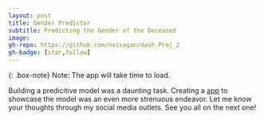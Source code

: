 ```yaml
---
layout: post
title: Gender Predictor 
subtitle: Predicting the Gender of the Deceased
image:
gh-repo: https://github.com/nvisagan/dash_Proj_2
gh-badge: [star,follow]
--- 
```

{: .box-note} 
Note: The app will take time to load.

Building a predicitive model was a daunting task. Creating a [app](https://gender-predictor-ny.herokuapp.com/predictions) to showcase the model was an even more strenuous endeavor. Let me know your thoughts through my social media outlets. See you all on the next one!



